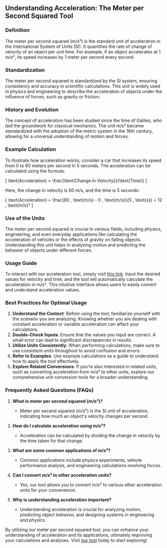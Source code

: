 ## Understanding Acceleration: The Meter per Second Squared Tool

### Definition
The meter per second squared (m/s²) is the standard unit of acceleration in the International System of Units (SI). It quantifies the rate of change of velocity of an object per unit time. For example, if an object accelerates at 1 m/s², its speed increases by 1 meter per second every second.

### Standardization
The meter per second squared is standardized by the SI system, ensuring consistency and accuracy in scientific calculations. This unit is widely used in physics and engineering to describe the acceleration of objects under the influence of forces, such as gravity or friction.

### History and Evolution
The concept of acceleration has been studied since the time of Galileo, who laid the groundwork for classical mechanics. The unit m/s² became standardized with the adoption of the metric system in the 18th century, allowing for a universal understanding of motion and forces.

### Example Calculation
To illustrate how acceleration works, consider a car that increases its speed from 0 to 60 meters per second in 5 seconds. The acceleration can be calculated using the formula:

\[ \text{Acceleration} = \frac{\text{Change in Velocity}}{\text{Time}} \]

Here, the change in velocity is 60 m/s, and the time is 5 seconds:

\[ \text{Acceleration} = \frac{60 \, \text{m/s} - 0 \, \text{m/s}}{5 \, \text{s}} = 12 \, \text{m/s}² \]

### Use of the Units
The meter per second squared is crucial in various fields, including physics, engineering, and even everyday applications like calculating the acceleration of vehicles or the effects of gravity on falling objects. Understanding this unit helps in analyzing motion and predicting the behavior of objects under different forces.

### Usage Guide
To interact with our acceleration tool, simply visit [this link](https://www.inayam.co/unit-converter/acceleration). Input the desired values for velocity and time, and the tool will automatically calculate the acceleration in m/s². This intuitive interface allows users to easily convert and understand acceleration values.

### Best Practices for Optimal Usage
1. **Understand the Context**: Before using the tool, familiarize yourself with the scenario you are analyzing. Knowing whether you are dealing with constant acceleration or variable acceleration can affect your calculations.
2. **Double-Check Inputs**: Ensure that the values you input are correct. A small error can lead to significant discrepancies in results.
3. **Utilize Units Consistently**: When performing calculations, make sure to use consistent units throughout to avoid confusion and errors.
4. **Refer to Examples**: Use example calculations as a guide to understand how to apply the tool effectively.
5. **Explore Related Conversions**: If you’re also interested in related units, such as converting acceleration from m/s² to other units, explore our comprehensive unit conversion tools for a broader understanding.

### Frequently Asked Questions (FAQs)

1. **What is meter per second squared (m/s²)?**
   - Meter per second squared (m/s²) is the SI unit of acceleration, indicating how much an object's velocity changes per second.

2. **How do I calculate acceleration using m/s²?**
   - Acceleration can be calculated by dividing the change in velocity by the time taken for that change.

3. **What are some common applications of m/s²?**
   - Common applications include physics experiments, vehicle performance analysis, and engineering calculations involving forces.

4. **Can I convert m/s² to other acceleration units?**
   - Yes, our tool allows you to convert m/s² to various other acceleration units for your convenience.

5. **Why is understanding acceleration important?**
   - Understanding acceleration is crucial for analyzing motion, predicting object behavior, and designing systems in engineering and physics.

By utilizing our meter per second squared tool, you can enhance your understanding of acceleration and its applications, ultimately improving your calculations and analyses. Visit [our tool](https://www.inayam.co/unit-converter/acceleration) today to start exploring!